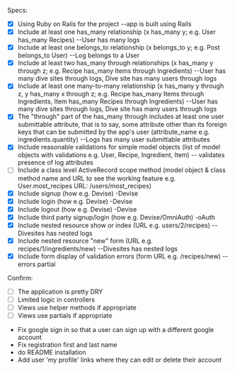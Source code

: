 Specs:
- [x] Using Ruby on Rails for the project  --app is built using Rails
- [x] Include at least one has_many relationship (x has_many y; e.g. User has_many Recipes) --User has many logs
- [x] Include at least one belongs_to relationship (x belongs_to y; e.g. Post belongs_to User) --Log belongs to a User
- [x] Include at least two has_many through relationships (x has_many y through z; e.g. Recipe has_many Items through Ingredients) --User has many dive sites through logs, Dive site has many users through logs
- [x] Include at least one many-to-many relationship (x has_many y through z, y has_many x through z; e.g. Recipe has_many Items through Ingredients, Item has_many Recipes through Ingredients) --User has many dive sites through logs, Dive site has many users through logs
- [x] The "through" part of the has_many through includes at least one user submittable attribute, that is to say, some attribute other than its foreign keys that can be submitted by the app's user (attribute_name e.g. ingredients.quantity) --Logs has many user submittable attributes
- [x] Include reasonable validations for simple model objects (list of model objects with validations e.g. User, Recipe, Ingredient, Item) -- validates presence of log attributes
- [ ] Include a class level ActiveRecord scope method (model object & class method name and URL to see the working feature e.g. User.most_recipes URL: /users/most_recipes)
- [x] Include signup (how e.g. Devise) -Devise
- [x] Include login (how e.g. Devise) -Devise
- [x] Include logout (how e.g. Devise) -Devise
- [x] Include third party signup/login (how e.g. Devise/OmniAuth) -oAuth
- [x] Include nested resource show or index (URL e.g. users/2/recipes) --Divesites has nested logs
- [x] Include nested resource "new" form (URL e.g. recipes/1/ingredients/new) --Divesites has nested logs
- [x] Include form display of validation errors (form URL e.g. /recipes/new) --errors partial

Confirm:
- [ ] The application is pretty DRY
- [ ] Limited logic in controllers
- [ ] Views use helper methods if appropriate
- [ ] Views use partials if appropriate

* Fix google sign in so that a user can sign up with a different google account
* Fix registration first and last name
* do README installation
* Add user 'my profile' links where they can edit or delete their account

